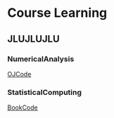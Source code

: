 # Course Learning

## JLUJLUJLU

### NumericalAnalysis

[OJCode](https://github.com/suandsummer/Mathematics/blob/main/NumericAnalysis/README.md)

### StatisticalComputing

[BookCode](https://github.com/suandsummer/Mathematics/blob/main/StatisticalComputing/README.md)
